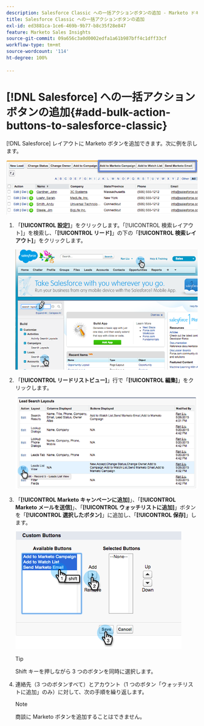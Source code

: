 ```yaml
---
description: Salesforce Classic への一括アクションボタンの追加 - Marketo ドキュメント - 製品ドキュメント
title: Salesforce Classic への一括アクションボタンの追加
exl-id: ed3881ca-1ce6-469b-9b77-b8c35f28e847
feature: Marketo Sales Insights
source-git-commit: 09a656c3a0d0002edfa1a61b987bff4c1dff33cf
workflow-type: tm+mt
source-wordcount: '114'
ht-degree: 100%

---
```


# [!DNL Salesforce] への一括アクションボタンの追加{#add-bulk-action-buttons-to-salesforce-classic}

[!DNL Salesforce] レイアウトに Marketo ボタンを追加できます。次に例を示します。

![](assets/add-bulk-action-buttons-to-salesforce-classic-1.png)

1. 「**[!UICONTROL 設定]**」をクリックします。「[!UICONTROL 検索レイアウト]」を検索し、「**[!UICONTROL リード]**」の下の「**[!UICONTROL 検索レイアウト]**」をクリックします。

   ![](assets/add-bulk-action-buttons-to-salesforce-classic-2.png)

1. 「**[!UICONTROL リードリストビュー]**」行で「**[!UICONTROL 編集]**」をクリックします。

   ![](assets/add-bulk-action-buttons-to-salesforce-classic-3.png)

1. 「**[!UICONTROL Marketo キャンペーンに追加]**」、「**[!UICONTROL Marketo メールを送信]**」、「**[!UICONTROL ウォッチリストに追加]**」ボタンを「**[!UICONTROL 選択したボタン]**」に追加し、「**[!UICONTROL 保存]**」します。

   ![](assets/add-bulk-action-buttons-to-salesforce-classic-4.png)

   >[!TIP]
   >
   >Shift キーを押しながら 3 つのボタンを同時に選択します。

1. 連絡先（3 つのボタンすべて）とアカウント（1 つのボタン「ウォッチリストに追加」のみ）に対して、次の手順を繰り返します。

   >[!NOTE]
   >
   >商談に Marketo ボタンを追加することはできません。
